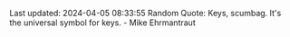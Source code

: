 Last updated: 2024-04-05 08:33:55
Random Quote: Keys, scumbag. It's the universal symbol for keys. - Mike Ehrmantraut